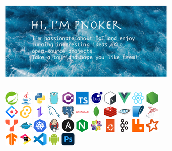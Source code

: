 ![](./pnoker-2.webp)

<img src="https://cdn.jsdelivr.net/gh/eryajf/tu@main/img/image_20240420_214408.gif" width="100%"  height="2">

<img
      src="https://raw.githubusercontent.com/devicons/devicon/master/icons/spring/spring-original.svg"
      alt="spring"
      width="40"
      height="40"/>
<img
      src="https://raw.githubusercontent.com/devicons/devicon/master/icons/java/java-original.svg"
      alt="java"
      width="40"
      height="40"/>
<img
      src="https://raw.githubusercontent.com/devicons/devicon/master/icons/python/python-original.svg"
      alt="python"
      width="40"
      height="40"/>
<img
      src="https://raw.githubusercontent.com/devicons/devicon/master/icons/go/go-original.svg"
      alt="go"
      width="40"
      height="40"/>
<img
      src="https://raw.githubusercontent.com/devicons/devicon/master/icons/csharp/csharp-original.svg"
      alt="csharp"
      width="40"
      height="40"/>
<img
      src="https://raw.githubusercontent.com/devicons/devicon/master/icons/typescript/typescript-original.svg"
      alt="typescript"
      width="40"
      height="40"/>
<img
      src="https://raw.githubusercontent.com/devicons/devicon/master/icons/lua/lua-original.svg"
      alt="lua"
      width="40"
      height="40"/>
<img
      src="https://raw.githubusercontent.com/devicons/devicon/master/icons/bash/bash-original.svg"
      alt="bash"
      width="40"
      height="40"/>
<img
      src="https://raw.githubusercontent.com/devicons/devicon/master/icons/vuejs/vuejs-original.svg"
      alt="vuejs"
      width="40"
      height="40"/>
<img
      src="https://raw.githubusercontent.com/devicons/devicon/master/icons/react/react-original.svg"
      alt="react"
      width="40"
      height="40"/>
<img
      src="https://raw.githubusercontent.com/devicons/devicon/master/icons/nodejs/nodejs-original.svg"
      alt="nodejs"
      width="40"
      height="40"/>
<img
      src="https://raw.githubusercontent.com/devicons/devicon/master/icons/antdesign/antdesign-original.svg"
      alt="ant design"
      width="40"
      height="40"/>
<img
      src="https://raw.githubusercontent.com/devicons/devicon/master/icons/tauri/tauri-plain.svg"
      alt="tauri"
      width="40"
      height="40"/>
<img
      src="https://raw.githubusercontent.com/devicons/devicon/master/icons/axios/axios-plain.svg"
      alt="axios"
      width="40"
      height="40"/>
<img
      src="https://raw.githubusercontent.com/devicons/devicon/master/icons/mysql/mysql-original.svg"
      alt="mysql"
      width="40"
      height="40"/>
<img
      src="https://raw.githubusercontent.com/devicons/devicon/master/icons/postgresql/postgresql-original.svg"
      alt="postgresql"
      width="40"
      height="40"/>
<img
      src="https://raw.githubusercontent.com/devicons/devicon/master/icons/oracle/oracle-original.svg"
      alt="oracle"
      width="40"
      height="40"/>
<img
      src="https://raw.githubusercontent.com/devicons/devicon/master/icons/mongodb/mongodb-original.svg"
      alt="mongodb"
      width="40"
      height="40"/>
<img
      src="https://raw.githubusercontent.com/devicons/devicon/master/icons/redis/redis-original.svg"
      alt="redis"
      width="40"
      height="40"/>
<img
      src="https://raw.githubusercontent.com/devicons/devicon/master/icons/cassandra/cassandra-original.svg"
      alt="cassandra"
      width="40"
      height="40"/>
<img
      src="https://raw.githubusercontent.com/devicons/devicon/master/icons/sqlite/sqlite-original.svg"
      alt="sqlite"
      width="40"
      height="40"/>
<img
      src="https://raw.githubusercontent.com/devicons/devicon/master/icons/microsoftsqlserver/microsoftsqlserver-original.svg"
      alt="microsoft sql server"
      width="40"
      height="40"/>
<img
      src="https://raw.githubusercontent.com/devicons/devicon/master/icons/yugabytedb/yugabytedb-original.svg"
      alt="yugabytedb"
      width="40"
      height="40"/>
<img
      src="https://raw.githubusercontent.com/devicons/devicon/master/icons/docker/docker-original.svg"
      alt="docker"
      width="40"
      height="40"/>
<img
      src="https://raw.githubusercontent.com/devicons/devicon/master/icons/kubernetes/kubernetes-original.svg"
      alt="kubernetes"
      width="40"
      height="40"/>
<img
      src="https://raw.githubusercontent.com/devicons/devicon/master/icons/jenkins/jenkins-original.svg"
      alt="jenkins"
      width="40"
      height="40"/>
<img
      src="https://raw.githubusercontent.com/devicons/devicon/master/icons/ansible/ansible-original.svg"
      alt="ansible"
      width="40"
      height="40"/>
<img
      src="https://raw.githubusercontent.com/devicons/devicon/master/icons/nginx/nginx-original.svg"
      alt="nginx"
      width="40"
      height="40"/>
<img
      src="https://raw.githubusercontent.com/devicons/devicon/master/icons/centos/centos-original.svg"
      alt="centos"
      width="40"
      height="40"/>
<img
      src="https://raw.githubusercontent.com/devicons/devicon/master/icons/ubuntu/ubuntu-original.svg"
      alt="ubuntu"
      width="40"
      height="40"/>
<img
      src="https://raw.githubusercontent.com/devicons/devicon/master/icons/apachekafka/apachekafka-original.svg"
      alt="apache kafka"
      width="40"
      height="40"/>
<img
      src="https://raw.githubusercontent.com/devicons/devicon/master/icons/rabbitmq/rabbitmq-original.svg"
      alt="rabbitmq"
      width="40"
      height="40"/>
<img
      src="https://raw.githubusercontent.com/devicons/devicon/master/icons/apachespark/apachespark-original.svg"
      alt="apache spark"
      width="40"
      height="40"/>
<img
      src="https://raw.githubusercontent.com/devicons/devicon/master/icons/tensorflow/tensorflow-original.svg"
      alt="tensorflow"
      width="40"
      height="40"/>
<img
      src="https://raw.githubusercontent.com/devicons/devicon/master/icons/jetbrains/jetbrains-original.svg"
      alt="jetbrains"
      width="40"
      height="40"/>
<img
      src="https://raw.githubusercontent.com/devicons/devicon/master/icons/vscode/vscode-original.svg"
      alt="vscode"
      width="40"
      height="40"/>
<img
      src="https://raw.githubusercontent.com/devicons/devicon/master/icons/android/android-original.svg"
      alt="android"
      width="40"
      height="40"/>
<img
      src="https://raw.githubusercontent.com/devicons/devicon/master/icons/photoshop/photoshop-original.svg"
      alt="photoshop"
      width="40"
      height="40"/>
